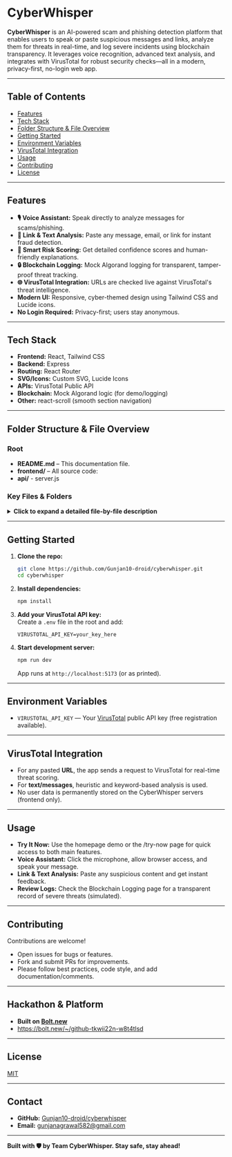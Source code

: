 # CyberWhisper

**CyberWhisper** is an AI-powered scam and phishing detection platform that enables users to speak or paste suspicious messages and links, analyze them for threats in real-time, and log severe incidents using blockchain transparency. It leverages voice recognition, advanced text analysis, and integrates with VirusTotal for robust security checks—all in a modern, privacy-first, no-login web app.

---

## Table of Contents

- [Features](#features)
- [Tech Stack](#tech-stack)
- [Folder Structure & File Overview](#folder-structure--file-overview)
- [Getting Started](#getting-started)
- [Environment Variables](#environment-variables)
- [VirusTotal Integration](#virustotal-integration)
- [Usage](#usage)
- [Contributing](#contributing)
- [License](#license)

---

## Features

- **🎙️ Voice Assistant:** Speak directly to analyze messages for scams/phishing.
- **🔗 Link & Text Analysis:** Paste any message, email, or link for instant fraud detection.
- **🧠 Smart Risk Scoring:** Get detailed confidence scores and human-friendly explanations.
- **🔒 Blockchain Logging:** Mock Algorand logging for transparent, tamper-proof threat tracking.
- **🌐 VirusTotal Integration:** URLs are checked live against VirusTotal's threat intelligence.
- **Modern UI:** Responsive, cyber-themed design using Tailwind CSS and Lucide icons.
- **No Login Required:** Privacy-first; users stay anonymous.

---

## Tech Stack

- **Frontend:** React, Tailwind CSS
- **Backend:** Express
- **Routing:** React Router
- **SVG/Icons:** Custom SVG, Lucide Icons
- **APIs:** VirusTotal Public API
- **Blockchain:** Mock Algorand logic (for demo/logging)
- **Other:** react-scroll (smooth section navigation)

---

## Folder Structure & File Overview

### Root

- **README.md** – This documentation file.
- **frontend/** – All source code:
- **api/** - server.js

### Key Files & Folders

<details>
<summary><strong>Click to expand a detailed file-by-file description</strong></summary>

#### `src/App.jsx`
- Main app wrapper. Sets up app-wide routing using React Router. Loads the Navbar and Footer components for persistent layout. Defines all primary routes—home, try-now, feature pages, about, contact, etc.

#### `src/pages/Homepage.jsx`
- **Landing page.**
- Hero section with mission statement, animated logo.
- Features grid (voice input, link/text analysis, risk scoring, blockchain logging).
- "How it Works" step-by-step guide.
- Interactive "Try It Now" demo section where users can paste/speak a message or link. Uses VirusTotal API for URL analysis, and custom logic for text messages.
- Comparison table: CyberWhisper vs. others.
- All sections are scroll-linked for navigation.

#### `src/pages/TryNow.jsx`
- Dedicated "Try Now" portal with two big cards:
  - Voice Assistant (routes to `/voice-assistant`)
  - Link & Text Analysis (routes to `/linktextanalysis`)
- Responsive, visually engaging, and encourages user interaction.

#### `src/pages/VoiceAssistant.jsx`
- Voice input tool using browser's Web Speech API.
- Listens for user speech, transcribes, sends for threat analysis.
- Returns real-time risk result with confidence score.

#### `src/pages/LinkTextAnalysis.jsx`
- Paste or type any message/link for analysis.
- If a URL is detected, sent to VirusTotal API for threat intelligence.
- For text, uses keyword-based and pattern heuristics.
- Returns result with type (safe, suspicious, high-risk) and confidence.

#### `src/pages/SmartRiskScoring.jsx`
- Shows a more detailed breakdown of the AI/heuristic risk scoring for a given input.
- Explains which features and patterns contributed to the score.

#### `src/pages/BlockchainLogs.jsx`
- Displays a simulated log/history of major threats, using mocked Algorand blockchain data structure for transparency and traceability.

#### `src/pages/ContactUs.jsx`
- Contact form (name, email, subject, message) with validation and cyber-themed UI.
- Contact info and team details.
- No backend: demo only (messages not sent).

#### `src/pages/AboutUs.jsx`
- Team and project background, vision, and roadmap.

#### `src/components/Navbar.jsx`
- Responsive navigation bar.
- Links to all major sections and pages.
- "Try Now" button routes to the Try Now page.
- Uses a custom SVG logo.

#### `src/components/Footer.jsx`
- Persistent footer with:
  - Custom SVG logo
  - Social/documentation/contact links
  - Copyright
- GitHub link points to [Gunjan10-droid/cyberwhisper](https://github.com/Gunjan10-droid/cyberwhisper).

#### `src/components/FeatureCard.jsx`
- Used to render feature sections with colorful icon backgrounds and details.
- Props: icon, title, desc, to, bg.
- Prominent in Features grid and Try Now page.

#### `public/favicon.svg`
- Custom SVG favicon: shield, mic, and waves, fitting in a circle for perfect browser visibility.

#### `tailwind.config.js`
- Tailwind CSS configuration for theme, colors, and custom utilities.

#### `.env`
- **Not committed!**  
- You must add your VirusTotal API key here as:  
  ```
  VIRUSTOTAL_API_KEY=your_key_here
  ```
</details>

---

## Getting Started

1. **Clone the repo:**
   ```sh
   git clone https://github.com/Gunjan10-droid/cyberwhisper.git
   cd cyberwhisper
   ```

2. **Install dependencies:**
   ```sh
   npm install
   ```

3. **Add your VirusTotal API key:**  
   Create a `.env` file in the root and add:
   ```
   VIRUSTOTAL_API_KEY=your_key_here
   ```

4. **Start development server:**
   ```sh
   npm run dev
   ```
   App runs at `http://localhost:5173` (or as printed).

---

## Environment Variables

- `VIRUSTOTAL_API_KEY` — Your [VirusTotal](https://virustotal.com/) public API key (free registration available).

---

## VirusTotal Integration

- For any pasted **URL**, the app sends a request to VirusTotal for real-time threat scoring.
- For **text/messages**, heuristic and keyword-based analysis is used.
- No user data is permanently stored on the CyberWhisper servers (frontend only).

---

## Usage

- **Try It Now:** Use the homepage demo or the /try-now page for quick access to both main features.
- **Voice Assistant:** Click the microphone, allow browser access, and speak your message.
- **Link & Text Analysis:** Paste any suspicious content and get instant feedback.
- **Review Logs:** Check the Blockchain Logging page for a transparent record of severe threats (simulated).

---

## Contributing

Contributions are welcome!

- Open issues for bugs or features.
- Fork and submit PRs for improvements.
- Please follow best practices, code style, and add documentation/comments.

---

## Hackathon & Platform

- **Built on [Bolt.new](https://bolt.new/)** 
- https://bolt.new/~/github-tkwii22n-w8t4tlsd
---

## License

[MIT](LICENSE)

---

## Contact

- **GitHub:** [Gunjan10-droid/cyberwhisper](https://github.com/Gunjan10-droid/cyberwhisper)
- **Email:** gunjanagrawal582@gmail.com

---

**Built with 🛡️ by Team CyberWhisper. Stay safe, stay ahead!**
